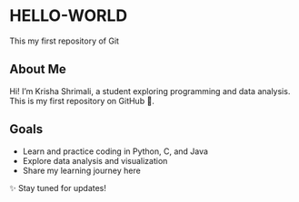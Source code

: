 # HELLO-WORLD
This my first repository of Git

## About Me
Hi! I’m Krisha Shrimali, a student exploring programming and data analysis.  
This is my first repository on GitHub 🚀.  

## Goals
- Learn and practice coding in Python, C, and Java  
- Explore data analysis and visualization  
- Share my learning journey here  

✨ Stay tuned for updates!
